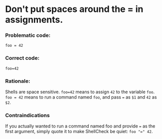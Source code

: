 # Don't put spaces around the = in assignments.

### Problematic code:

    foo = 42

### Correct code:

    foo=42

### Rationale:

Shells are space sensitive. `foo=42` means to assign `42` to the variable `foo`. `foo = 42` means to run a command named `foo`, and pass `=` as `$1` and `42` as `$2`.

### Contraindications

If you actually wanted to run a command named foo and provide `=` as the first argument, simply quote it to make ShellCheck be quiet: `foo "=" 42`.
